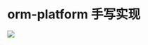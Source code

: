 # orm-platform 手写实现

<img src="https://content.perfect365.com/explore/CB22106E-162A-4dc4-934F-B48A6B99D0A3.png" />
